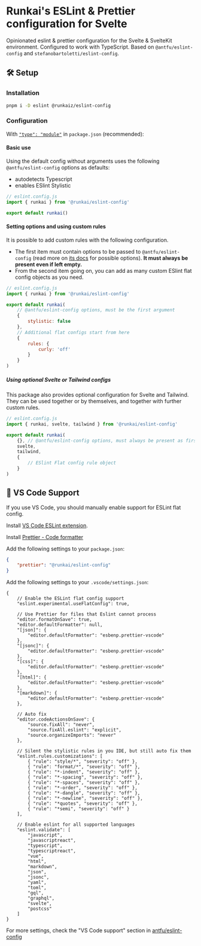 # Runkai's ESLint & Prettier configuration for Svelte

Opinionated eslint & prettier configuration for the Svelte & SvelteKit environment. Configured to work with TypeScript. Based on `@antfu/eslint-config` and `stefanobartoletti/eslint-config`.

## 🛠️ Setup

### Installation

```bash
pnpm i -D eslint @runkaiz/eslint-config
```

### Configuration

With [`"type": "module"`](https://nodejs.org/api/packages.html#type) in `package.json` (recommended):

#### Basic use

Using the default config without arguments uses the following `@antfu/eslint-config` options as defaults:

-   autodetects Typescript
-   enables ESlint Stylistic

```js
// eslint.config.js
import { runkai } from '@runkai/eslint-config'

export default runkai()
```

#### Setting options and using custom rules

It is possible to add custom rules with the following configuration.

-   The first item must contain options to be passed to `@antfu/eslint-config` (read more on [its docs](https://github.com/antfu/eslint-config) for possible options). **It must always be present even if left empty.**
-   From the second item going on, you can add as many custom ESlint flat config objects as you need.

```js
// eslint.config.js
import { runkai } from '@runkai/eslint-config'

export default runkai(
    // @antfu/eslint-config options, must be the first argument
    {
        stylistic: false
    },
    // Additional flat configs start from here
    {
        rules: {
            curly: 'off'
        }
    }
)
```

##### Using optional Svelte or Tailwind configs

This package also provides optional configuration for Svelte and Tailwind. They can be used together or by themselves, and together with further custom rules.

```js
// eslint.config.js
import { runkai, svelte, tailwind } from '@runkai/eslint-config'

export default runkai(
    {}, // @antfu/eslint-config options, must always be present as first item
    svelte,
    tailwind,
    {
        // ESlint Flat config rule object
    }
)
```

## 📝 VS Code Support

If you use VS Code, you should manually enable support for ESLint flat config.

Install [VS Code ESLint extension](https://marketplace.visualstudio.com/items?itemName=dbaeumer.vscode-eslint).

Install [Prettier - Code formatter](https://marketplace.visualstudio.com/items?itemName=esbenp.prettier-vscode)

Add the following settings to your `package.json`:

```json
{
    "prettier": "@runkai/eslint-config"
}
```

Add the following settings to your `.vscode/settings.json`:

```jsonc
{
    // Enable the ESLint flat config support
    "eslint.experimental.useFlatConfig": true,

    // Use Prettier for files that Eslint cannot process
    "editor.formatOnSave": true,
    "editor.defaultFormatter": null,
    "[json]": {
        "editor.defaultFormatter": "esbenp.prettier-vscode"
    },
    "[jsonc]": {
        "editor.defaultFormatter": "esbenp.prettier-vscode"
    },
    "[css]": {
        "editor.defaultFormatter": "esbenp.prettier-vscode"
    },
    "[html]": {
        "editor.defaultFormatter": "esbenp.prettier-vscode"
    },
    "[markdown]": {
        "editor.defaultFormatter": "esbenp.prettier-vscode"
    },

    // Auto fix
    "editor.codeActionsOnSave": {
        "source.fixAll": "never",
        "source.fixAll.eslint": "explicit",
        "source.organizeImports": "never"
    },

    // Silent the stylistic rules in you IDE, but still auto fix them
    "eslint.rules.customizations": [
        { "rule": "style/*", "severity": "off" },
        { "rule": "format/*", "severity": "off" },
        { "rule": "*-indent", "severity": "off" },
        { "rule": "*-spacing", "severity": "off" },
        { "rule": "*-spaces", "severity": "off" },
        { "rule": "*-order", "severity": "off" },
        { "rule": "*-dangle", "severity": "off" },
        { "rule": "*-newline", "severity": "off" },
        { "rule": "*quotes", "severity": "off" },
        { "rule": "*semi", "severity": "off" }
    ],

    // Enable eslint for all supported languages
    "eslint.validate": [
        "javascript",
        "javascriptreact",
        "typescript",
        "typescriptreact",
        "vue",
        "html",
        "markdown",
        "json",
        "jsonc",
        "yaml",
        "toml",
        "gql",
        "graphql",
        "svelte",
        "postcss"
    ]
}
```

For more settings, check the "VS Code support" section in [antfu/eslint-config](https://github.com/antfu/eslint-config#vs-code-support-auto-fix)
